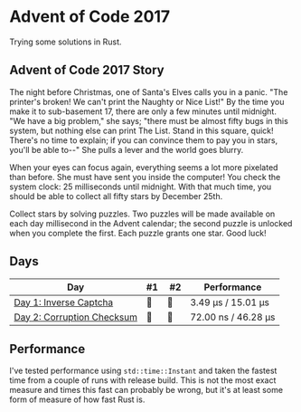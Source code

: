 # Advent of Code 2017

Trying some solutions in Rust.

## Advent of Code 2017 Story

The night before Christmas, one of Santa's Elves calls you in a panic. "The printer's broken! We can't print the Naughty or Nice List!" By the time you make it to sub-basement 17, there are only a few minutes until midnight. "We have a big problem," she says; "there must be almost fifty bugs in this system, but nothing else can print The List. Stand in this square, quick! There's no time to explain; if you can convince them to pay you in stars, you'll be able to--" She pulls a lever and the world goes blurry.

When your eyes can focus again, everything seems a lot more pixelated than before. She must have sent you inside the computer! You check the system clock: 25 milliseconds until midnight. With that much time, you should be able to collect all fifty stars by December 25th.

Collect stars by solving puzzles. Two puzzles will be made available on each day millisecond in the Advent calendar; the second puzzle is unlocked when you complete the first. Each puzzle grants one star. Good luck!

## Days

| Day                                                                                                   | #1  |  #2 | Performance         |
| ----------------------------------------------------------------------------------------------------- | --- | --- | ------------------- |
| [Day 1: Inverse Captcha](https://github.com/believer/advent-of-code/blob/master/rust-2017/day_01)     | 🌟  | 🌟  | 3.49 µs / 15.01 µs  |
| [Day 2: Corruption Checksum](https://github.com/believer/advent-of-code/blob/master/rust-2017/day_02) | 🌟  | 🌟  | 72.00 ns / 46.28 µs |

## Performance

I've tested performance using `std::time::Instant` and taken the fastest time from a couple of runs with release build. This is not the most exact measure and times this fast can probably be wrong, but it's at least some form of measure of how fast Rust is.
